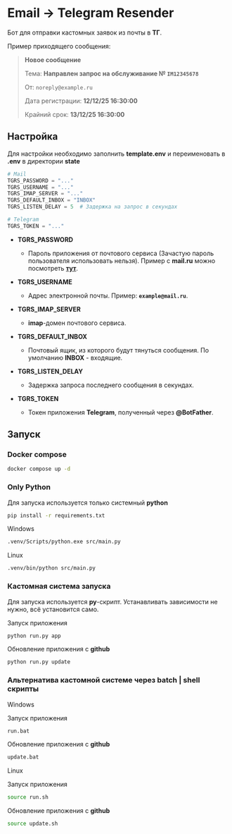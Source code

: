 # Email -> Telegram Resender

Бот для отправки кастомных заявок из почты в **ТГ**.

Пример приходящего сообщения:

> **Новое сообщение**
>
> Тема: **Направлен запрос на обслуживание № `IM12345678`**
>
> От: `noreply@example.ru`
>
> Дата регистрации: **12/12/25 16:30:00**
>
> Крайний срок: **13/12/25 16:30:00**

## Настройка

Для настройки необходимо заполнить **template.env** и переименовать в **.env** в директории **state**

```python
# Mail
TGRS_PASSWORD = "..."
TGRS_USERNAME = "..."
TGRS_IMAP_SERVER = "..."
TGRS_DEFAULT_INBOX = "INBOX"
TGRS_LISTEN_DELAY = 5  # Задержка на запрос в секундах

# Telegram
TGRS_TOKEN = "..."

```

-   **TGRS_PASSWORD**

    -   Пароль приложения от почтового сервиса (Зачастую пароль пользователя использовать нельзя). Пример с **mail.ru** можно посмотреть **[тут](https://help.mail.ru/mail/mailer/popsmtp/)**.

-   **TGRS_USERNAME**

    -   Адрес электронной почты. Пример: **`example@mail.ru`**.

-   **TGRS_IMAP_SERVER**

    -   **imap**-домен почтового сервиса.

-   **TGRS_DEFAULT_INBOX**

    -   Почтовый ящик, из которого будут тянуться сообщения. По умолчанию **INBOX** - входящие.

-   **TGRS_LISTEN_DELAY**

    -   Задержка запроса последнего сообщения в секундах.

-   **TGRS_TOKEN**

    -   Токен приложения **Telegram**, полученный через **@BotFather**.

## Запуск

### Docker compose

```sh
docker compose up -d
```

### Only Python

Для запуска используется только системный **python**

```sh
pip install -r requirements.txt
```

Windows

```sh
.venv/Scripts/python.exe src/main.py
```

Linux

```sh
.venv/bin/python src/main.py
```

### Кастомная система запуска

Для запуска используется **py**-скрипт. Устанавливать зависимости не нужно, всё установится само.

Запуск приложения

```sh
python run.py app
```

Обновление приложения с **github**

```sh
python run.py update
```

### Альтернатива кастомной системе через batch | shell скрипты

Windows

Запуск приложения

```sh
run.bat
```

Обновление приложения с **github**

```sh
update.bat
```

Linux

Запуск приложения

```sh
source run.sh
```

Обновление приложения с **github**

```sh
source update.sh
```
